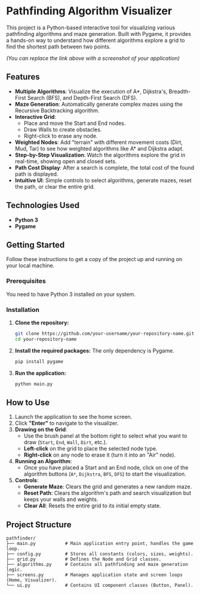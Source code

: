 # Pathfinding Algorithm Visualizer

This project is a Python-based interactive tool for visualizing various pathfinding algorithms and maze generation. Built with Pygame, it provides a hands-on way to understand how different algorithms explore a grid to find the shortest path between two points.

 
*(You can replace the link above with a screenshot of your application)*

## Features

*   **Multiple Algorithms**: Visualize the execution of A*, Dijkstra's, Breadth-First Search (BFS), and Depth-First Search (DFS).
*   **Maze Generation**: Automatically generate complex mazes using the Recursive Backtracking algorithm.
*   **Interactive Grid**:
    *   Place and move the Start and End nodes.
    *   Draw Walls to create obstacles.
    *   Right-click to erase any node.
*   **Weighted Nodes**: Add "terrain" with different movement costs (Dirt, Mud, Tar) to see how weighted algorithms like A* and Dijkstra adapt.
*   **Step-by-Step Visualization**: Watch the algorithms explore the grid in real-time, showing open and closed sets.
*   **Path Cost Display**: After a search is complete, the total cost of the found path is displayed.
*   **Intuitive UI**: Simple controls to select algorithms, generate mazes, reset the path, or clear the entire grid.

## Technologies Used

*   **Python 3**
*   **Pygame**

## Getting Started

Follow these instructions to get a copy of the project up and running on your local machine.

### Prerequisites

You need to have Python 3 installed on your system.

### Installation

1.  **Clone the repository:**
    ```sh
    git clone https://github.com/your-username/your-repository-name.git
    cd your-repository-name
    ```

2.  **Install the required packages:**
    The only dependency is Pygame.
    ```sh
    pip install pygame
    ```

3.  **Run the application:**
    ```sh
    python main.py
    ```

## How to Use

1.  Launch the application to see the home screen.
2.  Click **"Enter"** to navigate to the visualizer.
3.  **Drawing on the Grid**:
    *   Use the brush panel at the bottom right to select what you want to draw (`Start`, `End`, `Wall`, `Dirt`, etc.).
    *   **Left-click** on the grid to place the selected node type.
    *   **Right-click** on any node to erase it (turn it into an "Air" node).
4.  **Running an Algorithm**:
    *   Once you have placed a Start and an End node, click on one of the algorithm buttons (`A*`, `Dijkstra`, `BFS`, `DFS`) to start the visualization.
5.  **Controls**:
    *   **Generate Maze**: Clears the grid and generates a new random maze.
    *   **Reset Path**: Clears the algorithm's path and search visualization but keeps your walls and weights.
    *   **Clear All**: Resets the entire grid to its initial empty state.

## Project Structure

```
pathfinder/
├── main.py           # Main application entry point, handles the game loop.
├── config.py         # Stores all constants (colors, sizes, weights).
├── grid.py           # Defines the Node and Grid classes.
├── algorithms.py     # Contains all pathfinding and maze generation logic.
├── screens.py        # Manages application state and screen loops (Home, Visualizer).
└── ui.py             # Contains UI component classes (Button, Panel).
```